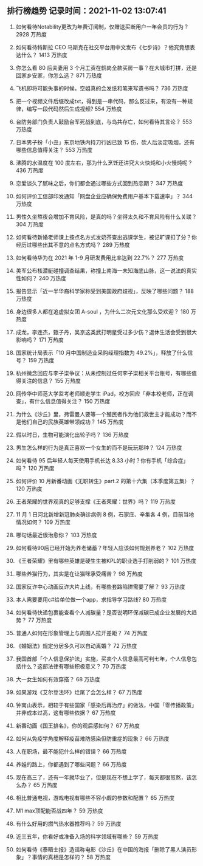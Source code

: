 
## 排行榜趋势 记录时间：2021-11-02 13:07:41
  
  1. 如何看待Notability更改为年费订阅制，仅赠送买断用户一年会员的行为？ 2928 万热度
    
  2. 如何看待特斯拉 CEO 马斯克在社交平台用中文发布《七步诗》？他究竟想表达什么？ 1413 万热度
    
  3. 你怎么看 80 后夫妻用 3 个月工资在鹤岗全款买房一事？在大城市打拼，还是回家乡安家，你怎么选？ 871 万热度
    
  4. 飞机即将可能失事的时候，空姐真的会发纸和笔来写遗书吗？ 736 万热度
    
  5. 把一个视频文件后缀改成txt，得到是一串代码，那么反过来，有没有一种规律，编写一段代码然后生成视频? 554 万热度
    
  6. 台防务部门负责人鼓励台军死战到底，与岛共存亡，如何看待其言论？ 553 万热度
    
  7. 日本男子扮「小丑」东京地铁内持刀行凶已致 15 伤，砍人后淡定吸烟，还有哪些信息值得关注？ 553 万热度
    
  8. 沸腾的水温度在 100 度左右，那为什么烹饪还讲究大火快炖和小火慢炖呢？ 436 万热度
    
  9. 恋爱谈久了腻味之后，你们都会通过哪些方式回到热恋期？ 347 万热度
    
  10. 如何评价工信部印发通知「网盘企业应确保免费用户基本下载速率」？ 344 万热度
    
  11. 男性久坐熬夜会增加不育风险，是真的吗？坐得太久和不育风险有什么关联？ 304 万热度
    
  12. 如何看待新婚老师课上按点名方式发奶茶查出逃课学生，被记旷课扣了分？你经历过哪些出其不意的点名方式吗？ 289 万热度
    
  13. 如何看待华为在 2021 年 1-9 月研发费用比率达到 22.7%？ 277 万热度
    
  14. 美军公布核潜艇碰撞调查结果，称撞上南海一未知海底山脉，这一说法的真实性如何？ 240 万热度
    
  15. 报告显示「近一半华裔科学家称受到美国政府歧视」，反映了哪些问题？ 188 万热度
    
  16. 身边很多人都在追虚拟女团 A-soul ，为什么二次元文化那么受欢迎？ 180 万热度
    
  17. 成龙，李连杰，甄子丹，吴京这类武打明星受过多少伤？退休生活会受到很大影响吗？ 171 万热度
    
  18. 国家统计局表示「10 月中国制造业采购经理指数为 49.2%」，释放了什么信号？ 159 万热度
    
  19. 杭州微念回应与李子柒争议：从未控制过任何李子柒相关平台账号，有哪些值得关注的信息？ 155 万热度
    
  20. 网传华中师范大学监考老师顺走学生 iPad，校方回应「非本校老师，正在调查」，有什么信息值得关注？ 150 万热度
    
  21. 为什么《沙丘》里，弗雷曼人要等一个殖民者作为他们救世主才能成功？而不是他们自己的民族英雄带领成功？ 145 万热度
    
  22. 假以时日，生物可能演化出轮子吗？ 136 万热度
    
  23. 男生怎么样的行为是真正喜欢一个女生的而不是玩玩那种？ 124 万热度
    
  24. 如何看待 95 后年轻人每天使用手机长达 8.33 小时？你有手机「综合症」吗？ 120 万热度
    
  25. 如何评价 10 月新番动画《无职转生》part.2 的第十六集（本季度第五集）？ 120 万热度
    
  26. 王者荣耀的世界观真的足够支撑《王者荣耀：世界》吗？ 119 万热度
    
  27. 11 月 1 日河北新增新冠肺炎确诊病例 8 例，石家庄、辛集各 4 例，目前当地情况如何？ 109 万热度
    
  28. 哪句话最近很治愈你？ 103 万热度
    
  29. 如何看待90后已经开始为养老储蓄？年轻人应该如何规划养老？ 102 万热度
    
  30. 《王者荣耀》里有哪些英雄是硬生生被KPL的职业选手打削弱的？ 101 万热度
    
  31. 哪些养猫行为，其实是在让猫咪承受痛苦？ 98 万热度
    
  32. 国家反诈中心动画反诈大片上线，有哪些套路陷阱需要了解？ 93 万热度
    
  33. 本人需要要用c#给单位做一个app，求指导学习路线? 80 万热度
    
  34. 如何看待快递包裹能查看个人减碳量？是否说明环保减碳已成企业发展的大趋势？ 77 万热度
    
  35. 普通人如何在形象管理上与周围人拉开差距？ 74 万热度
    
  36. 《婚姻法》规定分居多久可以自动离婚？ 72 万热度
    
  37. 我国首部「个人信息保护法」实施，买卖个人信息最高可判七年，个人信息包括什么？这部法律有哪些积极意义？ 70 万热度
    
  38. 大一女生如何有效穿搭？ 68 万热度
    
  39. 如果游戏《艾尔登法环》烂尾了会怎么样？ 67 万热度
    
  40. 钟南山表示，相较于有些国家「感染后再治疗」的做法，中国「零传播政策」并非成本过高，这有哪些依据？ 67 万热度
    
  41. 新番动画《国王排名》，你的观后感如何？ 67 万热度
    
  42. 如何从免疫学角度解释疫苗难防感染但防重症的现象？ 66 万热度
    
  43. 人在职场，最不能犯什么样的错误？ 66 万热度
    
  44. 养娃的路上，你都遇到了哪些问题？ 66 万热度
    
  45. 现在高三了，还有一年就毕业了，但是现在不想上学了，每天都很煎熬，该怎么办？ 65 万热度
    
  46. 相比普通电视，游戏电视有哪些不容小觑的参数和配置？ 65 万热度
    
  47. M1 max顶配能否战四年？ 59 万热度
    
  48. 有什么好用的燃气热水器推荐吗？ 59 万热度
    
  49. 近三五年，你看好或准备入场的科学领域有哪些？ 59 万热度
    
  50. 如何看待《泰晤士报》造谣称电影《沙丘》在中国的海报「删除了黑人演员形象」？事情的真相是怎样的？ 58 万热度
    